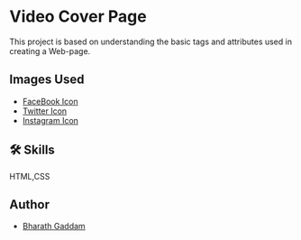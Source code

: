 # Video Cover Page

This project is based on understanding the basic tags and attributes used in creating a Web-page.
## Images Used

 - [FaceBook Icon](https://i.ibb.co/x7P24fL/facebook.png)
 - [Twitter Icon](https://i.ibb.co/Wnxq2Nq/twitter.png)
 - [Instagram Icon](https://i.ibb.co/ySwtH4B/instagram.png)


## 🛠 Skills
 HTML,CSS

## Author

- [Bharath Gaddam](https://github.com/bharathgaddam1712)
